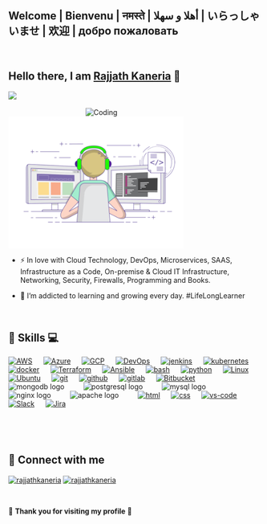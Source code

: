 <!---
rajjathkaneria/rajjathkaneria is a ✨ special ✨ repository because its `README.md` (this file) appears on your GitHub profile.
You can click the Preview link to take a look at your changes.
--->

## Welcome | Bienvenu | नमस्ते | أهلا و سهلا | いらっしゃいませ | 欢迎 | добро пожаловать
&nbsp;&nbsp;

## Hello there, I am [Rajjath Kaneria](https://github.com/rajjathkaneria) 👋
<p>
  <a href="https://github.com/rajjathkaneria?tab=repositories"><img src="https://readme-typing-svg.herokuapp.com?&font=IBM+Plex+Sans&color=f80321&size=28&pause=50&color=F80321&random=false&width=600&lines=Welcome+to+my+GitHub+Profile!;I+am+a+Cloud+Solutions+Architect..;Microsoft+Azure+Cloud+Enthusiast..;DevOps+Practitioner..;Shaping+business+requirements+into+reality..;Always+learning..;Always+ready+for+a+new+challenge!" /></a>
</p>
<img align="right" alt="Coding" width="350" src="https://img.freepik.com/free-vector/abstract-creative-website-hosting-illustration_23-2149225966.jpg?t=st=1715922114~exp=1715925714~hmac=0626207e26032cbde239b642a8982c6f76879645a128ed088e0df9a35c3b4c83&w=740">
<img align="top" alt="Coding" width="350" src="https://raw.githubusercontent.com/devSouvik/devSouvik/master/gif3.gif">


- :zap: In love with Cloud Technology, DevOps, Microservices, SAAS, Infrastructure as a Code, On-premise & Cloud IT Infrastructure, Networking, Security, Firewalls, Programming and Books.
  
- 🌱 I’m addicted to learning and growing every day. #LifeLongLearner


&nbsp;


## 🚴 Skills 💻
 
<p>
<a href="#" target="_blank"> <img src="https://seeklogo.com/images/A/amazon-web-services-aws-logo-6C2E3DCD3E-seeklogo.com.png" alt="AWS" height="32"/></a> &emsp;
<a href="#" target="_blank"> <img src="https://seeklogo.com/images/M/microsoft-azure-logo-A5763BE4D0-seeklogo.com.png" alt="Azure" height="35"/></a> &emsp;
<a href="#" target="_blank"> <img src="https://seeklogo.com/images/G/google-cloud-logo-08ACB295FB-seeklogo.com.png" alt="GCP" height="32"/></a> &emsp;
<a href="#" target="_blank"> <img src="https://miro.medium.com/v2/resize:fit:1200/0*21GGSTbl6yb4onQW.png" alt="DevOps" height="40"/></a> &emsp;
<a href="#" target="_blank"> <img src="https://www.vectorlogo.zone/logos/jenkins/jenkins-ar21.svg" alt="jenkins" height="55"/></a> &emsp;
<a href="#" target="_blank"> <img src="https://www.vectorlogo.zone/logos/kubernetes/kubernetes-ar21.svg" alt="kubernetes" height="55"/></a> &emsp;
<a href="#" target="_blank"> <img src="https://www.vectorlogo.zone/logos/docker/docker-ar21.svg" alt="docker" height="55"/></a> &emsp;
<a href="#" target="_blank"> <img src="https://www.vectorlogo.zone/logos/terraformio/terraformio-ar21.svg" alt="Terraform" height="70"/></a> &emsp;
<a href="#" target="_blank"> <img src="https://seeklogo.com/images/A/ansible-logo-D062994CEE-seeklogo.com.png" alt="Ansible" height="55"/></a> &emsp;
<a href="#" target="_blank"> <img src="https://seeklogo.com/images/B/bash-shell-logo-0BF7426ED7-seeklogo.com.png" alt="bash" height="40"/></a> &emsp;
<a href="#" target="_blank"> <img src="https://seeklogo.com/images/P/python-logo-C50EED1930-seeklogo.com.png" alt="python" height="65"/></a> &emsp;
<a href="#" target="_blank"> <img src="https://www.vectorlogo.zone/logos/linux/linux-ar21.svg" alt="Linux" height="50"/></a> &emsp;
<a href="#" target="_blank"> <img src="https://seeklogo.com/images/U/Ubuntu_Linux_L-logo-2FD93E2BA1-seeklogo.com.png" alt="Ubuntu" height="35"/></a> &emsp;
<a href="#" target="_blank"> <img src="https://www.vectorlogo.zone/logos/git-scm/git-scm-ar21.svg" alt="git" height="50"/></a> &emsp;
<a href="#" target="_blank"> <img src="https://1000logos.net/wp-content/uploads/2018/11/GitHub-logo.jpg" alt="github" height="50"/></a> &emsp;
<a href="#" target="_blank"> <img src="https://www.vectorlogo.zone/logos/gitlab/gitlab-ar21.svg" alt="gitlab" height="50"/></a> &emsp;
<a href="#" target="_blank"> <img src="https://www.vectorlogo.zone/logos/bitbucket/bitbucket-official.svg" alt="Bitbucket" height="20"/></a> &emsp;
  <img src="https://cdn.jsdelivr.net/gh/devicons/devicon/icons/mongodb/mongodb-original.svg" height="50" alt="mongodb logo"/> &emsp;
  <img width="12" />
  <img src="https://cdn.jsdelivr.net/gh/devicons/devicon/icons/postgresql/postgresql-original.svg" height="50" alt="postgresql logo"/> &emsp;
  <img width="12" />
  <img src="https://cdn.jsdelivr.net/gh/devicons/devicon/icons/mysql/mysql-original.svg" height="50" alt="mysql logo"/> &emsp;
  <img width="12" />
  <img src="https://cdn.jsdelivr.net/gh/devicons/devicon/icons/nginx/nginx-original.svg" height="70" alt="nginx logo"/> &emsp;
  <img width="12" />
  <img src="https://cdn.jsdelivr.net/gh/devicons/devicon/icons/apache/apache-original-wordmark.svg" height="70" alt="apache logo"/> &emsp;
  <img width="12" />
<a href="#" target="_blank"> <img src="https://www.vectorlogo.zone/logos/w3_html5/w3_html5-ar21.svg" alt="html" height="50"/></a> &emsp;
<a href="#" target="_blank"> <img src="https://www.vectorlogo.zone/logos/w3_css/w3_css-ar21.svg" alt="css" height="50"/></a> &emsp;
<a href="#" target="_blank"> <img src="https://www.vectorlogo.zone/logos/visualstudio_code/visualstudio_code-ar21.svg" alt="vs-code" height="60"/></a> &emsp;
<a href="#" target="_blank"> <img src="https://www.vectorlogo.zone/logos/slack/slack-ar21.svg" alt="Slack" height="55"/></a> &emsp;
  <a href="#" target="_blank"> <img src="https://www.vectorlogo.zone/logos/atlassian_jira/atlassian_jira-ar21.svg" alt="Jira" height="70"/></a> &emsp;
</p>
&nbsp
&nbsp

 &nbsp;

## 🔗 Connect with me
<p align="left">
<a href="https://dev.to/rajjathkaneria" target="blank"><img align="center" src="https://cdn.jsdelivr.net/npm/simple-icons@3.0.1/icons/dev-dot-to.svg" alt="rajjathkaneria" height="30" width="40" /></a>
<a href="https://www.linkedin.com/in/rajjathkaneria/" target="blank"><img align="center" src="https://raw.githubusercontent.com/rahuldkjain/github-profile-readme-generator/master/src/images/icons/Social/linked-in-alt.svg" alt="rajjathkaneria" height="30" width="40" /> </a>

&nbsp;

🙏 **Thank you for visiting my profile** 🙏
